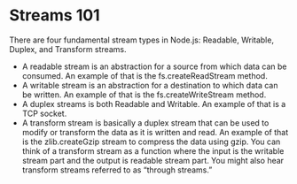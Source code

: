 # Streams 101
There are four fundamental stream types in Node.js: 
Readable, Writable, Duplex, and Transform streams.

- A readable stream is an abstraction for a source from which data can be consumed. An example of that is the fs.createReadStream method.
- A writable stream is an abstraction for a destination to which data can be written. An example of that is the fs.createWriteStream method.
- A duplex streams is both Readable and Writable. An example of that is a TCP socket.
- A transform stream is basically a duplex stream that can be used to modify or transform the data as it is written and read. An example of that is the zlib.createGzip stream to compress the data using gzip. You can think of a transform stream as a function where the input is the writable stream part and the output is readable stream part. You might also hear transform streams referred to as “through streams.”